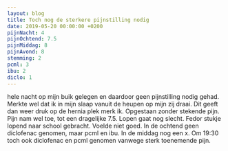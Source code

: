 ```yaml
---
layout: blog
title: Toch nog de sterkere pijnstilling nodig
date: 2019-05-20 00:00:00 +0200
pijnNacht: 4
pijnOchtend: 7.5
pijnMiddag: 8
pijnAvond: 8
stemming: 2
pcml: 3
ibu: 2
diclo: 1
---
```


hele nacht op mijn buik gelegen en daardoor geen pijnstilling nodig gehad. Merkte wel dat ik in mijn slaap vanuit de heupen op mijn zij draai. Dit geeft dan weer druk op de hernia plek merk ik. Opgestaan zonder stekende pijn. Pijn nam wel toe, tot een dragelijke 7.5. Lopen gaat nog slecht. Fedor stukje lopend naar school gebracht. Voelde niet goed. In de ochtend geen diclofenac genomen, maar pcml en ibu. In de middag nog een x. Om 19:30 toch ook diclofenac en pcml genomen vanwege sterk toenemende pijn. 

